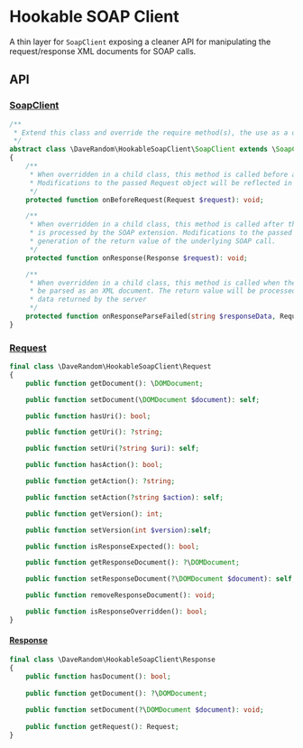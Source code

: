 # Hookable SOAP Client

A thin layer for `SoapClient` exposing a cleaner API for manipulating the request/response XML documents for SOAP calls. 

## API

### [SoapClient](https://github.com/DaveRandom/HookableSoapClient/blob/master/src/SoapClient.php)

```php
/**
 * Extend this class and override the require method(s), the use as a drop-in replacement for SoapClient
 */
abstract class \DaveRandom\HookableSoapClient\SoapClient extends \SoapClient
{
    /**
     * When overridden in a child class, this method is called before a request is sent to the remote server.
     * Modifications to the passed Request object will be reflected in the request that is sent.
     */
    protected function onBeforeRequest(Request $request): void;

    /**
     * When overridden in a child class, this method is called after the response is recieved, and before the data
     * is processed by the SOAP extension. Modifications to the passed Response object will be reflected in the
     * generation of the return value of the underlying SOAP call.
     */
    protected function onResponse(Response $request): void;

    /**
     * When overridden in a child class, this method is called when the response recieved from the server could not
     * be parsed as an XML document. The return value will be processed by the SOAP extension as if it were the
     * data returned by the server
     */
    protected function onResponseParseFailed(string $responseData, Request $request): string;
}
```

### [Request](https://github.com/DaveRandom/HookableSoapClient/blob/master/src/Request.php)

```php
final class \DaveRandom\HookableSoapClient\Request
{
    public function getDocument(): \DOMDocument;

    public function setDocument(\DOMDocument $document): self;

    public function hasUri(): bool;

    public function getUri(): ?string;

    public function setUri(?string $uri): self;

    public function hasAction(): bool;

    public function getAction(): ?string;

    public function setAction(?string $action): self;

    public function getVersion(): int;

    public function setVersion(int $version):self;

    public function isResponseExpected(): bool;

    public function getResponseDocument(): ?\DOMDocument;

    public function setResponseDocument(?\DOMDocument $document): self;

    public function removeResponseDocument(): void;

    public function isResponseOverridden(): bool;
}
```

#### [Response](https://github.com/DaveRandom/HookableSoapClient/blob/master/src/Response.php)

```php
final class \DaveRandom\HookableSoapClient\Response
{
    public function hasDocument(): bool;
            
    public function getDocument(): ?\DOMDocument;
            
    public function setDocument(?\DOMDocument $document): void;
            
    public function getRequest(): Request;
}
```

